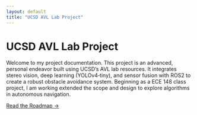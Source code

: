 ```yaml
---
layout: default
title: "UCSD AVL Lab Project"
---
```


# UCSD AVL Lab Project

Welcome to my project documentation. This project is an advanced, personal endeavor built using UCSD’s AVL lab resources. It integrates stereo vision, deep learning (YOLOv4‑tiny), and sensor fusion with ROS2 to create a robust obstacle avoidance system. Beginning as a ECE 148 class project, I am working extended the scope and design to explore algorithms in autonomous navigation.

[Read the Roadmap →](roadmap.md)
